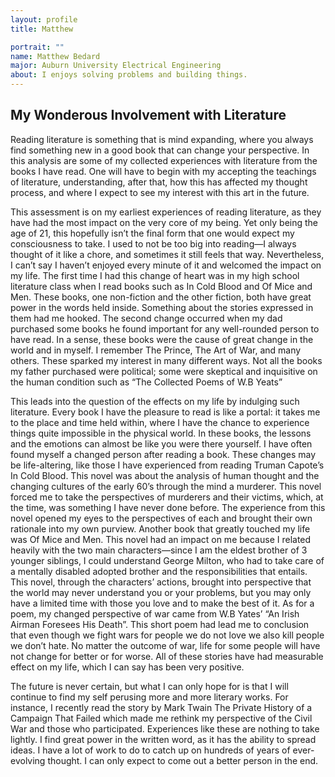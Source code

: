 ```yaml
---
layout: profile
title: Matthew

portrait: ""
name: Matthew Bedard
major: Auburn University Electrical Engineering
about: I enjoys solving problems and building things.
---
```

## My Wonderous Involvement with Literature

Reading literature is something that is mind expanding, where you always find something new in a good book that can change your perspective. In this analysis are some of my collected experiences with literature from the books I have read. One will have to begin with my accepting the teachings of literature, understanding, after that, how this has affected my thought process, and where I expect to see my interest with this art in the future.

This assessment is on my earliest experiences of reading literature, as they have had the most impact on the very core of my being. Yet only being the age of 21, this hopefully isn’t the final form that one would expect my consciousness to take. I used to not be too big into reading—I always thought of it like a chore, and sometimes it still feels that way. Nevertheless, I can’t say I haven’t enjoyed every minute of it and welcomed the impact on my life. The first time I had this change of heart was in my high school literature class when I read books such as In Cold Blood and Of Mice and Men. These books, one non-fiction and the other fiction, both have great power in the words held inside. Something about the stories expressed in them had me hooked. The second change occurred when my dad purchased some books he found important for any well-rounded person to have read. In a sense, these books were the cause of great change in the world and in myself. I remember The Prince, The Art of War, and many others. These sparked my interest in many different ways. Not all the books my father purchased were political; some were skeptical and inquisitive on the human condition such as “The Collected Poems of W.B Yeats”

This leads into the question of the effects on my life by indulging such literature. Every book I have the pleasure to read is like a portal: it takes me to the place and time held within, where I have the chance to experience things quite impossible in the physical world. In these books, the lessons and the emotions can almost be like you were there yourself. I have often found myself a changed person after reading a book. These changes may be life-altering, like those I have experienced from reading Truman Capote’s In Cold Blood. This novel was about the analysis of human thought and the changing cultures of the early 60’s through the mind a murderer. This novel forced me to take the perspectives of murderers and their victims, which, at the time, was something I have never done before. The experience from this novel opened my eyes to the perspectives of each and brought their own rationale into my own purview. Another book that greatly touched my life was Of Mice and Men. This novel had an impact on me because I related heavily with the two main characters—since I am the eldest brother of 3 younger siblings, I could understand George Milton, who had to take care of a mentally disabled adopted brother and the responsibilities that entails. This novel, through the characters’ actions, brought into perspective that the world may never understand you or your problems, but you may only have a limited time with those you love and to make the best of it. As for a poem, my changed perspective of war came from W.B Yates’ “An Irish Airman Foresees His Death”. This short poem had lead me to conclusion that even though we fight wars for people we do not love we also kill people we don’t hate. No matter the outcome of war, life for some people will have not change for better or for worse. All of these stories have had measurable effect on my life, which I can say has been very positive.

 The future is never certain, but what I can only hope for is that I will continue to find my self perusing more and more literary works. For instance, I recently read the story by Mark Twain The Private History of a Campaign That Failed which made me rethink my perspective of the Civil War and those who participated. Experiences like these are nothing to take lightly. I find great power in the written word, as it has the ability to spread ideas. I have a lot of work to do to catch up on hundreds of years of ever-evolving thought. I can only expect to come out a better person in the end.
